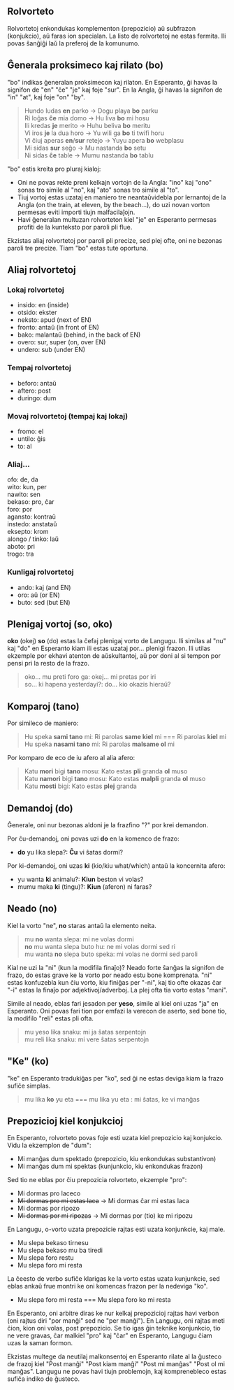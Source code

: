 ## Rolvorteto

Rolvortetoj enkondukas komplementon (prepozicio) aŭ subfrazon (konjukcio), aŭ faras ion specialan. La listo de rolvortetoj ne estas fermita. Ili povas ŝanĝiĝi laŭ la preferoj de la komunumo.  

## Ĝenerala proksimeco kaj rilato (bo)

"bo" indikas ĝeneralan proksimecon kaj rilaton. En Esperanto, ĝi havas la signifon de "en" "ĉe" "je" kaj foje "sur". En la Angla, ĝi havas la signifon de "in" "at", kaj foje "on" "by".

> Hundo ludas **en** parko -> Dogu playa **bo** parku  
> Ri loĝas **ĉe** mia domo -> Hu liva **bo** mi hosu  
> Ili kredas **je** merito -> Huhu beliva **bo** meritu  
> Vi iros **je** la dua horo -> Yu wili ga **bo** ti twifi horu  
> Vi ĉiuj aperas **en**/**sur** retejo -> Yuyu apera **bo** webplasu   
> Mi sidas **sur** seĝo -> Mu nastanda **bo** setu  
> Ni sidas **ĉe** table -> Mumu nastanda **bo** tablu  

"bo" estis kreita pro pluraj kialoj:
- Oni ne povas rekte preni kelkajn vortojn de la Angla: "ino" kaj "ono" sonas tro simile al "no", kaj "ato" sonas tro simile al "to".
- Tiuj vortoj estas uzataj en maniero tre neantaŭvidebla por lernantoj de la Angla (on the train, at eleven, by the beach...), do uzi novan vorton permesas eviti importi tiujn malfacilaĵojn.
- Havi ĝeneralan multuzan rolvorteton kiel "je" en Esperanto permesas profiti de la kunteksto por paroli pli flue.

Ekzistas aliaj rolvortetoj por paroli pli precize, sed plej ofte, oni ne bezonas paroli tre precize. Tiam "bo" estas tute oportuna.

## Aliaj rolvortetoj

### Lokaj rolvortetoj

* insido: en (inside)    
* otsido: ekster  
* neksto: apud (next of EN)  
* fronto: antaŭ (in front of EN)  
* bako: malantaŭ (behind, in the back of EN)  
* overo: sur, super (on, over EN)  
* undero: sub (under EN)  

### Tempaj rolvortetoj

* beforo: antaŭ  
* aftero: post  
* duringo: dum  

### Movaj rolvortetoj (tempaj kaj lokaj)

* fromo: el  
* untilo: ĝis  
* to: al  

### Aliaj...

ofo: de, da  
wito: kun, per  
nawito: sen  
bekaso: pro, ĉar  
foro: por  
agansto: kontraŭ  
instedo: anstataŭ  
eksepto: krom  
alongo / tinko: laŭ  
aboto: pri  
trogo: tra  

### Kunligaj rolvortetoj

* ando: kaj (and EN)  
* oro: aŭ (or EN)  
* buto: sed (but EN) 

## Plenigaj vortoj (so, oko)

**oko** (okej) **so** (do) estas la ĉefaj plenigaj vorto de Langugu. Ili similas al "nu" kaj "do" en Esperanto kiam ili estas uzataj por... plenigi frazon. Ili utilas ekzemple por ekhavi atenton de aŭskultantoj, aŭ por doni al si tempon por pensi pri la resto de la frazo.

> oko... mu preti foro ga: okej... mi pretas por iri  
> so... ki hapena yesterdayi?: do... kio okazis hieraŭ?  

## Komparoj (tano)

Por simileco de maniero:

> Hu speka **sami tano** mi: Ri parolas **same kiel** mi === Ri parolas **kiel** mi  
> Hu speka **nasami tano** mi: Ri parolas **malsame ol** mi  

Por komparo de eco de iu afero al alia afero:

> Katu **mori** bigi **tano** mosu: Kato estas **pli** granda **ol** muso  
> Katu **namori** bigi **tano** mosu: Kato estas **malpli** granda **ol** muso  
> Katu **mosti** bigi: Kato estas **plej** granda

## Demandoj (do)

Ĝenerale, oni nur bezonas aldoni je la frazfino "?" por krei demandon.  

Por ĉu-demandoj, oni povas uzi **do** en la komenco de frazo:  

* **do** yu lika slepa?: **Ĉu** vi ŝatas dormi?  

Por ki-demandoj, oni uzas **ki** (kio/kiu what/which) antaŭ la koncernita afero:  

* yu wanta **ki** animalu?: **Kiun** beston vi volas?  
* mumu maka **ki** (tingu)?: **Kiun** (aferon) ni faras?  

## Neado (no)

Kiel la vorto "ne", **no** staras antaŭ la elemento neita.
>  mu **no** wanta slepa: mi ne volas dormi  
>  **no** mu wanta slepa buto hu: ne mi volas dormi sed ri  
>  mu wanta **no** slepa buto speka: mi volas ne dormi sed paroli  

Kial ne uzi la "ni" (kun la modifila finaĵo)? Neado forte ŝanĝas la signifon de frazo, do estas grave ke la vorto por neado estu bone komprenata. "ni" estas konfuzebla kun ĉiu vorto, kiu finiĝas per "-ni", kaj tio ofte okazas ĉar "-i" estas la finaĵo por adjektivoj/adverboj. La plej ofta tia vorto estas "mani".

Simile al neado, eblas fari jesadon per **yeso**, simile al kiel oni uzas "ja" en Esperanto. Oni povas fari tion por emfazi la verecon de aserto, sed bone tio, la modifilo "reli" estas pli ofta.

> mu yeso lika snaku: mi ja ŝatas serpentojn  
> mu reli lika snaku: mi vere ŝatas serpentojn  

## "Ke" (ko)

"ke" en Esperanto tradukiĝas per "ko", sed ĝi ne estas deviga kiam la frazo sufiĉe simplas.
> mu lika **ko** yu eta === mu lika yu eta : mi ŝatas, ke vi manĝas

## Prepozicioj kiel konjukcioj

En Esperanto, rolvorteto povas foje esti uzata kiel prepozicio kaj konjukcio. Vidu la ekzemplon de "dum":

* Mi manĝas dum spektado (prepozicio, kiu enkondukas substantivon)  
* Mi manĝas dum mi spektas (kunjunkcio, kiu enkondukas frazon)  

Sed tio ne eblas por ĉiu prepozicia rolvorteto, ekzemple "pro":

* Mi dormas pro laceco
* ~~Mi dormas pro mi estas laca~~ -> Mi dormas ĉar mi estas laca   
* Mi dormas por ripozo  
* ~~Mi dormas por mi ripozas~~ -> Mi dormas por (tio) ke mi ripozu

En Langugu, o-vorto uzata prepozicie rajtas esti uzata konjunkcie, kaj male.

* Mu slepa bekaso tirnesu  
* Mu slepa bekaso mu ba tiredi  
* Mu slepa foro restu  
* Mu slepa foro mi resta

La ĉeesto de verbo sufiĉe klarigas ke la vorto estas uzata kunjunkcie, sed eblas ankaŭ frue montri ke oni komencas frazon per la nedeviga "ko".

* Mu slepa foro mi resta === Mu slepa foro ko mi resta

En Esperanto, oni arbitre diras ke nur kelkaj prepozicioj rajtas havi verbon (oni rajtus diri "por manĝi" sed ne "per manĝi"). En Langugu, oni rajtas meti ĉion, kion oni volas, post prepozicio. Se tio igas ĝin teknike konjunkcio, tio ne vere gravas, ĉar malkiel "pro" kaj "ĉar" en Esperanto, Langugu ĉiam uzas la saman formon.

Ekzistas multege da neutilaj malkonsentoj en Esperanto rilate al la ĝusteco de frazoj kiel "Post manĝi" "Post kiam manĝi" "Post mi manĝas" "Post ol mi manĝas". Langugu ne povas havi tiujn problemojn, kaj komprenebleco estas sufiĉa indiko de ĝusteco.
